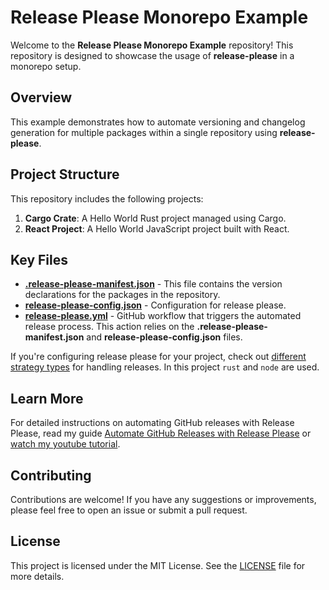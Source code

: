 # Release Please Monorepo Example

Welcome to the **Release Please Monorepo Example** repository! 
This repository is designed to showcase the usage of **release-please** in a monorepo setup.

## Overview

This example demonstrates how to automate versioning and changelog generation for multiple packages within a single repository using **release-please**. 

## Project Structure

This repository includes the following projects:

1. **Cargo Crate**: A Hello World Rust project managed using Cargo.
2. **React Project**: A Hello World JavaScript project built with React.

## Key Files

- **[.release-please-manifest.json](.release-please-manifest.json)** - This file contains the version declarations for the packages in the repository.
- **[release-please-config.json](release-please-config.json)** - Configuration for release please.
- **[release-please.yml](.github%2Fworkflows%2Frelease-please.yml)** - GitHub workflow that triggers the automated release process. This action relies on the **.release-please-manifest.json** and **release-please-config.json** files.

If you're configuring release please for your project, check out [different strategy types](https://github.com/googleapis/release-please?tab=readme-ov-file#strategy-language-types-supported) for handling releases.
In this project `rust` and `node` are used.

## Learn More

For detailed instructions on automating GitHub releases with Release Please, read my guide [Automate GitHub Releases with Release Please](https://www.amarjanica.com/automate-github-releases-with-release-please)
or [watch my youtube tutorial](https://youtu.be/70YgbPh6pXA).

## Contributing

Contributions are welcome! If you have any suggestions or improvements, please feel free to open an issue or submit a pull request.

## License

This project is licensed under the MIT License. See the [LICENSE](LICENSE) file for more details.

